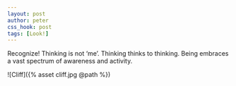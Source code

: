```yaml
---
layout: post
author: peter
css_hook: post
tags: [Look!]
---
```


Recognize! Thinking is not ‘me’. Thinking thinks to thinking.
Being embraces a vast spectrum of awareness and activity.

![Cliff]({% asset cliff.jpg @path %})
